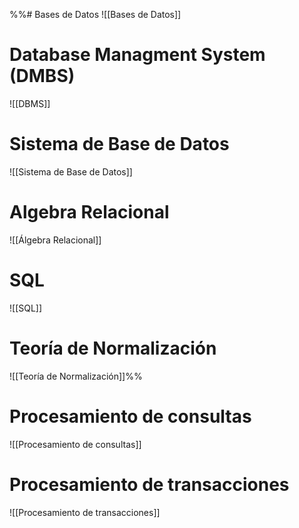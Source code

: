 %%# Bases de Datos
![[Bases de Datos]]

# Database Managment System (DMBS)
![[DBMS]]

# Sistema de Base de Datos
![[Sistema de Base de Datos]]

# Algebra Relacional
![[Álgebra Relacional]]

# SQL
![[SQL]]

# Teoría de Normalización
![[Teoría de Normalización]]%%

# Procesamiento de consultas
![[Procesamiento de consultas]]

# Procesamiento de transacciones
![[Procesamiento de transacciones]]